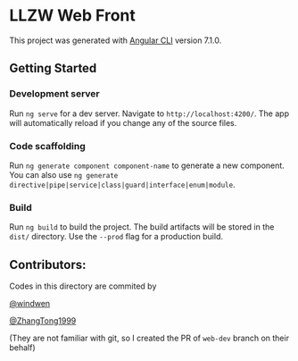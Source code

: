 # LLZW Web Front

This project was generated with [Angular CLI](https://github.com/angular/angular-cli) version 7.1.0.

## Getting Started

### Development server

Run `ng serve` for a dev server. Navigate to `http://localhost:4200/`. The app will automatically reload if you change any of the source files.

### Code scaffolding

Run `ng generate component component-name` to generate a new component. You can also use `ng generate directive|pipe|service|class|guard|interface|enum|module`.

### Build

Run `ng build` to build the project. The build artifacts will be stored in the `dist/` directory. Use the `--prod` flag for a production build.

## Contributors:

Codes in this directory are commited by

[@windwen](https://github.com/windwen)

[@ZhangTong1999](https://github.com/ZhangTong1999)

(They are not familiar with git, so I created the PR of `web-dev` branch on their behalf)
